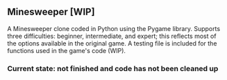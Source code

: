 ## Minesweeper [WIP]

A Minesweeper clone coded in Python using the Pygame library. Supports three difficulties: beginner, intermediate, and expert; this reflects most of the options available in the original game. A testing file is included for the functions used in the game's code (WIP).

### Current state: not finished and code has not been cleaned up
